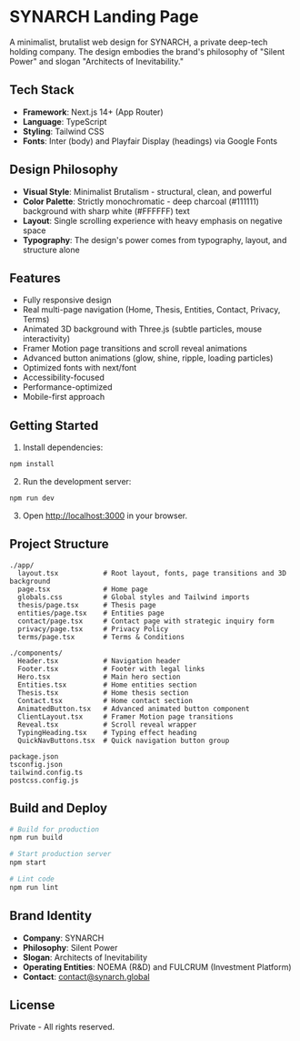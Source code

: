 # SYNARCH Landing Page

A minimalist, brutalist web design for SYNARCH, a private deep-tech holding company. The design embodies the brand's philosophy of "Silent Power" and slogan "Architects of Inevitability."

## Tech Stack

- **Framework**: Next.js 14+ (App Router)
- **Language**: TypeScript
- **Styling**: Tailwind CSS
- **Fonts**: Inter (body) and Playfair Display (headings) via Google Fonts

## Design Philosophy

- **Visual Style**: Minimalist Brutalism - structural, clean, and powerful
- **Color Palette**: Strictly monochromatic - deep charcoal (#111111) background with sharp white (#FFFFFF) text
- **Layout**: Single scrolling experience with heavy emphasis on negative space
- **Typography**: The design's power comes from typography, layout, and structure alone

## Features

- Fully responsive design
- Real multi-page navigation (Home, Thesis, Entities, Contact, Privacy, Terms)
- Animated 3D background with Three.js (subtle particles, mouse interactivity)
- Framer Motion page transitions and scroll reveal animations
- Advanced button animations (glow, shine, ripple, loading particles)
- Optimized fonts with next/font
- Accessibility-focused
- Performance-optimized
- Mobile-first approach

## Getting Started

1. Install dependencies:
```bash
npm install
```
2. Run the development server:
```bash
npm run dev
```
3. Open [http://localhost:3000](http://localhost:3000) in your browser.

## Project Structure

```text
./app/
  layout.tsx           # Root layout, fonts, page transitions and 3D background
  page.tsx             # Home page
  globals.css          # Global styles and Tailwind imports
  thesis/page.tsx      # Thesis page
  entities/page.tsx    # Entities page
  contact/page.tsx     # Contact page with strategic inquiry form
  privacy/page.tsx     # Privacy Policy
  terms/page.tsx       # Terms & Conditions

./components/
  Header.tsx           # Navigation header
  Footer.tsx           # Footer with legal links
  Hero.tsx             # Main hero section
  Entities.tsx         # Home entities section
  Thesis.tsx           # Home thesis section
  Contact.tsx          # Home contact section
  AnimatedButton.tsx   # Advanced animated button component
  ClientLayout.tsx     # Framer Motion page transitions
  Reveal.tsx           # Scroll reveal wrapper
  TypingHeading.tsx    # Typing effect heading
  QuickNavButtons.tsx  # Quick navigation button group

package.json
tsconfig.json
tailwind.config.ts
postcss.config.js
```
## Build and Deploy

```bash
# Build for production
npm run build

# Start production server
npm start

# Lint code
npm run lint
```
## Brand Identity

- **Company**: SYNARCH
- **Philosophy**: Silent Power
- **Slogan**: Architects of Inevitability
- **Operating Entities**: NOEMA (R&D) and FULCRUM (Investment Platform)
- **Contact**: contact@synarch.global

## License

Private - All rights reserved.
